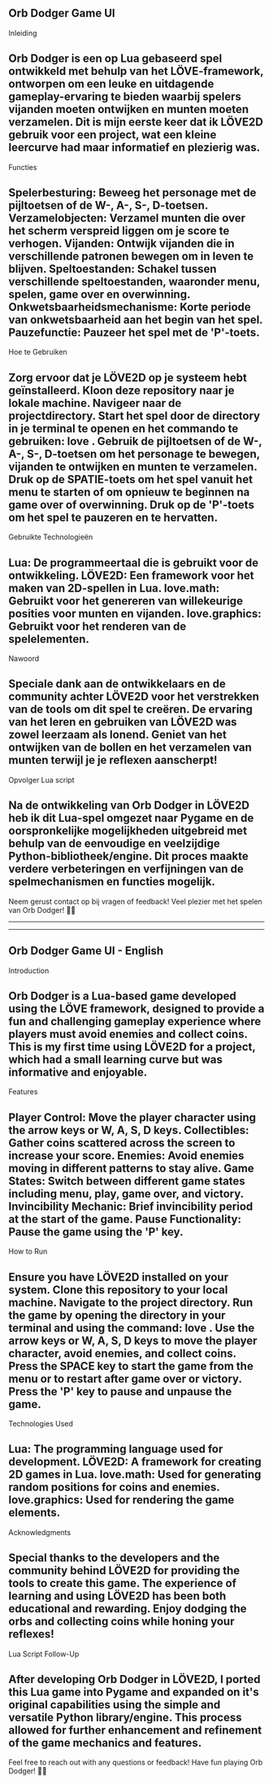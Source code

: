 Orb Dodger Game UI
--------------------------------------------------------------------------------------------------------------------------------
Inleiding

Orb Dodger is een op Lua gebaseerd spel ontwikkeld met behulp van het LÖVE-framework, ontworpen om een leuke en uitdagende gameplay-ervaring te bieden waarbij spelers vijanden moeten ontwijken en munten moeten verzamelen. Dit is mijn eerste keer dat ik LÖVE2D gebruik voor een project, wat een kleine leercurve had maar informatief en plezierig was.
--------------------------------------------------------------------------------------------------------------------------------
Functies

Spelerbesturing: Beweeg het personage met de pijltoetsen of de W-, A-, S-, D-toetsen.
Verzamelobjecten: Verzamel munten die over het scherm verspreid liggen om je score te verhogen.
Vijanden: Ontwijk vijanden die in verschillende patronen bewegen om in leven te blijven.
Speltoestanden: Schakel tussen verschillende speltoestanden, waaronder menu, spelen, game over en overwinning.
Onkwetsbaarheidsmechanisme: Korte periode van onkwetsbaarheid aan het begin van het spel.
Pauzefunctie: Pauzeer het spel met de 'P'-toets.
--------------------------------------------------------------------------------------------------------------------------------
Hoe te Gebruiken

Zorg ervoor dat je LÖVE2D op je systeem hebt geïnstalleerd.
Kloon deze repository naar je lokale machine.
Navigeer naar de projectdirectory.
Start het spel door de directory in je terminal te openen en het commando te gebruiken: love .
Gebruik de pijltoetsen of de W-, A-, S-, D-toetsen om het personage te bewegen, vijanden te ontwijken en munten te verzamelen.
Druk op de SPATIE-toets om het spel vanuit het menu te starten of om opnieuw te beginnen na game over of overwinning.
Druk op de 'P'-toets om het spel te pauzeren en te hervatten.
--------------------------------------------------------------------------------------------------------------------------------
Gebruikte Technologieën

Lua: De programmeertaal die is gebruikt voor de ontwikkeling.
LÖVE2D: Een framework voor het maken van 2D-spellen in Lua.
love.math: Gebruikt voor het genereren van willekeurige posities voor munten en vijanden.
love.graphics: Gebruikt voor het renderen van de spelelementen.
--------------------------------------------------------------------------------------------------------------------------------
Nawoord

Speciale dank aan de ontwikkelaars en de community achter LÖVE2D voor het verstrekken van de tools om dit spel te creëren. De ervaring van het leren en gebruiken van LÖVE2D was zowel leerzaam als lonend. Geniet van het ontwijken van de bollen en het verzamelen van munten terwijl je je reflexen aanscherpt!
--------------------------------------------------------------------------------------------------------------------------------
Opvolger Lua script

Na de ontwikkeling van Orb Dodger in LÖVE2D heb ik dit Lua-spel omgezet naar Pygame en de oorspronkelijke mogelijkheden uitgebreid met behulp van de eenvoudige en veelzijdige Python-bibliotheek/engine. Dit proces maakte verdere verbeteringen en verfijningen van de spelmechanismen en functies mogelijk.
--------------------------------------------------------------------------------------------------------------------------------
Neem gerust contact op bij vragen of feedback! Veel plezier met het spelen van Orb Dodger! 🚀🌀

--------------------------------------------------------------------------------------------------------------------------------
--------------------------------------------------------------------------------------------------------------------------------

Orb Dodger Game UI - English
--------------------------------------------------------------------------------------------------------------------------------
Introduction

Orb Dodger is a Lua-based game developed using the LÖVE framework, designed to provide a fun and challenging gameplay experience where players must avoid enemies and collect coins. This is my first time using LÖVE2D for a project, which had a small learning curve but was informative and enjoyable.
--------------------------------------------------------------------------------------------------------------------------------
Features

Player Control: Move the player character using the arrow keys or W, A, S, D keys.
Collectibles: Gather coins scattered across the screen to increase your score.
Enemies: Avoid enemies moving in different patterns to stay alive.
Game States: Switch between different game states including menu, play, game over, and victory.
Invincibility Mechanic: Brief invincibility period at the start of the game.
Pause Functionality: Pause the game using the 'P' key.
--------------------------------------------------------------------------------------------------------------------------------
How to Run

Ensure you have LÖVE2D installed on your system.
Clone this repository to your local machine.
Navigate to the project directory.
Run the game by opening the directory in your terminal and using the command: love .
Use the arrow keys or W, A, S, D keys to move the player character, avoid enemies, and collect coins.
Press the SPACE key to start the game from the menu or to restart after game over or victory.
Press the 'P' key to pause and unpause the game.
--------------------------------------------------------------------------------------------------------------------------------
Technologies Used

Lua: The programming language used for development.
LÖVE2D: A framework for creating 2D games in Lua.
love.math: Used for generating random positions for coins and enemies.
love.graphics: Used for rendering the game elements.
--------------------------------------------------------------------------------------------------------------------------------
Acknowledgments

Special thanks to the developers and the community behind LÖVE2D for providing the tools to create this game. The experience of learning and using LÖVE2D has been both educational and rewarding. Enjoy dodging the orbs and collecting coins while honing your reflexes!
--------------------------------------------------------------------------------------------------------------------------------
Lua Script Follow-Up

After developing Orb Dodger in LÖVE2D, I ported this Lua game into Pygame and expanded on it's original capabilities using the simple and versatile Python library/engine. This process allowed for further enhancement and refinement of the game mechanics and features.
--------------------------------------------------------------------------------------------------------------------------------
Feel free to reach out with any questions or feedback! Have fun playing Orb Dodger! 🚀🌀